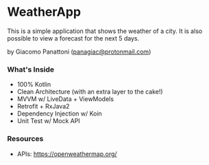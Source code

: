 # WeatherApp
This is a simple application that shows the weather of a city. 
It is also possible to view a forecast for the next 5 days.

by Giacomo Panattoni (panagiac@protonmail.com)
### What's Inside
- 100% Kotlin
- Clean Architecture (with an extra layer to the cake!)
- MVVM w/ LiveData + ViewModels
- Retrofit + RxJava2
- Dependency Injection w/ Koin
- Unit Test w/ Mock API
### Resources
- APIs: https://openweathermap.org/
 
